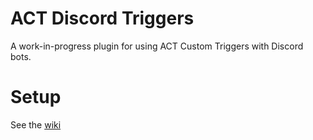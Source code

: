 # ACT Discord Triggers
A work-in-progress plugin for using ACT Custom Triggers with Discord bots.

# Setup
See the [wiki](https://github.com/Makar8000/ACT-Discord-Triggers/wiki/First-Time-Setup-Guide)
